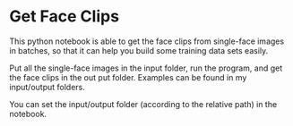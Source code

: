 # Get Face ClipsThis python notebook is able to get the face clips from single-face images in batches, so that it can help you build some training data sets easily.Put all the single-face images in the input folder, run the program, and get the face clips in the out put folder. Examples can be found in my input/output folders.You can set the input/output folder (according to the relative path) in the notebook.